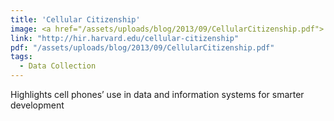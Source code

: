 ```yaml
---
title: 'Cellular Citizenship'
image: <a href="/assets/uploads/blog/2013/09/CellularCitizenship.pdf"> [pdf]</a>
link: "http://hir.harvard.edu/cellular-citizenship"
pdf: "/assets/uploads/blog/2013/09/CellularCitizenship.pdf"
tags:
  - Data Collection
---
```

Highlights cell phones’ use in data and information systems for smarter development
